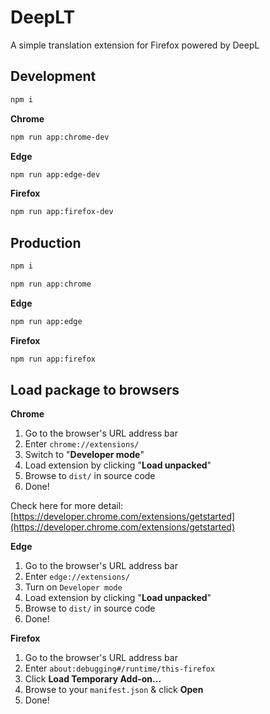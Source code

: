 # DeepLT

A simple translation extension for Firefox powered by DeepL

## Development

```bash
npm i
```

**Chrome**

```bash
npm run app:chrome-dev
```

**Edge**

```bash
npm run app:edge-dev
```

**Firefox**

```bash
npm run app:firefox-dev
```

## Production

```bash
npm i
```

```bash
npm run app:chrome
```

**Edge**

```bash
npm run app:edge
```

**Firefox**

```bash
npm run app:firefox
```

## Load package to browsers

**Chrome**

1. Go to the browser's URL address bar
2. Enter `chrome://extensions/`
3. Switch to "**Developer mode**"
4. Load extension by clicking "**Load unpacked**"
5. Browse to `dist/` in source code
6. Done!

Check here for more detail: [https://developer.chrome.com/extensions/getstarted](https://developer.chrome.com/extensions/getstarted)

**Edge**

1. Go to the browser's URL address bar
2. Enter `edge://extensions/`
3. Turn on `Developer mode`
4. Load extension by clicking "**Load unpacked**"
5. Browse to `dist/` in source code
6. Done!

**Firefox**

1. Go to the browser's URL address bar
2. Enter `about:debugging#/runtime/this-firefox`
3. Click **Load Temporary Add-on...**
4. Browse to your `manifest.json` & click **Open**
5. Done!
